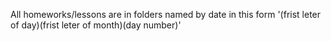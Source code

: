All homeworks/lessons are in folders named by date in this form '(frist leter of day)(frist leter of month)(day number)'
